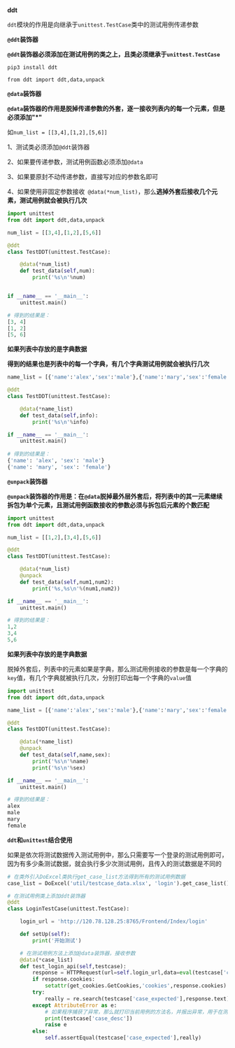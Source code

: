 **ddt**

`ddt`模块的作用是向继承于`unittest.TestCase`类中的测试用例传递参数



**`@ddt`装饰器**

**`@ddt`装饰器必须添加在测试用例的类之上，且类必须继承于`unittest.TestCase`**

`pip3 install ddt`

```
from ddt import ddt,data,unpack
```



**`@data`装饰器**

**`@data`装饰器的作用是脱掉传递参数的外套，逐一接收列表内的每一个元素，但是必须添加"*"**

如`num_list = [[3,4],[1,2],[5,6]]`

1、测试类必须添加`@ddt`装饰器

2、如果要传递参数，测试用例函数必须添加`@data`

3、如果要原封不动传递参数，直接写对应的参数名即可

4、如果使用非固定参数接收` @data(*num_list)`，那么**逃掉外套后接收几个元素，测试用例就会被执行几次**

```python
import unittest
from ddt import ddt,data,unpack

num_list = [[3,4],[1,2],[5,6]]

@ddt
class TestDDT(unittest.TestCase):

    @data(*num_list)
    def test_data(self,num):
        print('%s\n'%num)


if __name__ == '__main__':
    unittest.main()

# 得到的结果是：
[3, 4]
[1, 2]
[5, 6]
```



**如果列表中存放的是字典数据**

**得到的结果也是列表中的每一个字典，有几个字典测试用例就会被执行几次**

```python
name_list = [{'name':'alex','sex':'male'},{'name':'mary','sex':'female'}]

@ddt
class TestDDT(unittest.TestCase):

    @data(*name_list)
    def test_data(self,info):
        print('%s\n'%info)

if __name__ == '__main__':
    unittest.main()
    
# 得到的结果是：
{'name': 'alex', 'sex': 'male'}
{'name': 'mary', 'sex': 'female'}
```





**`@unpack`装饰器**

**`@unpack`装饰器的作用是：在`@data`脱掉最外层外套后，将列表中的其一元素继续拆包为单个元素，且测试用例函数接收的参数必须与拆包后元素的个数匹配**

```python
import unittest
from ddt import ddt,data,unpack

num_list = [[1,2],[3,4],[5,6]]

@ddt
class TestDDT(unittest.TestCase):

    @data(*num_list)
    @unpack
    def test_data(self,num1,num2):
        print('%s,%s\n'%(num1,num2))

if __name__ == '__main__':
    unittest.main()

# 得到的结果是：
1,2
3,4
5,6
```



**如果列表中存放的是字典数据**

脱掉外套后，列表中的元素如果是字典，那么测试用例接收的参数是每一个字典的`key`值，有几个字典就被执行几次，分别打印出每一个字典的`value`值

```python
import unittest
from ddt import ddt,data,unpack

name_list = [{'name':'alex','sex':'male'},{'name':'mary','sex':'female'}]

@ddt
class TestDDT(unittest.TestCase):

    @data(*name_list)
    @unpack
    def test_data(self,name,sex):
        print('%s\n'%name)
        print('%s\n'%sex)

if __name__ == '__main__':
    unittest.main()

# 得到的结果是：
alex
male
mary
female
```





**`ddt`和`unittest`结合使用**

如果是依次将测试数据传入测试用例中，那么只需要写一个登录的测试用例即可，因为有多少条测试数据，就会执行多少次测试用例，且传入的测试数据是不同的

```python
# 在类外引入DoExcel类执行get_case_list方法得到所有的测试用例数据
case_list = DoExcel('util/testcase_data.xlsx', 'login').get_case_list()

# 在测试用例类上添加ddt装饰器
@ddt
class LoginTestCase(unittest.TestCase):

    login_url = 'http://120.78.128.25:8765/Frontend/Index/login'

    def setUp(self):
        print('开始测试')

    # 在测试用例方法上添加@data装饰器，接收参数
    @data(*case_list)
    def test_login_api(self,testcase):
        response = HTTPRequest(url=self.login_url,data=eval(testcase['case_data'])).request_post()
        if response.cookies:
            setattr(get_cookies.GetCookies,'cookies',response.cookies)
        try:
            really = re.search(testcase['case_expected'],response.text).group()
        except AttributeError as e:
            # 如果程序捕获了异常，那么就打印当前用例的方法名，并报出异常，用于在测试报告中查看输出日志
            print(testcase['case_desc'])
            raise e
        else:
            self.assertEqual(testcase['case_expected'],really)
```

